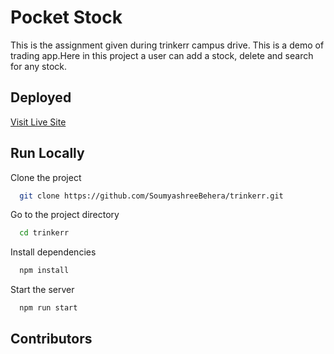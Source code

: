 # Pocket Stock

This is the assignment given during trinkerr campus drive. This is a demo of trading app.Here in this project a user can add a stock, delete and search for any stock.

## Deployed

[Visit Live Site](https://stockshare-app-4lmfxj6ov-soumyashreebehera.vercel.app/)

## Run Locally

Clone the project

```bash
  git clone https://github.com/SoumyashreeBehera/trinkerr.git
```

Go to the project directory

```bash
  cd trinkerr
```

Install dependencies

```bash
  npm install
```

Start the server

```bash
  npm run start
```

## Contributors
